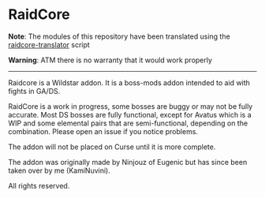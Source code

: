 RaidCore
================

__Note__: The modules of this repository have been translated using the [raidcore-translator](https://github.com/olbat/ws-raidcore-translator) script

__Warning__: ATM there is no warranty that it would work properly

---

Raidcore is a Wildstar addon. It is a boss-mods addon intended to aid with fights in GA/DS.

RaidCore is a work in progress, some bosses are buggy or may not be fully accurate.
Most DS bosses are fully functional, except for Avatus which is a WIP and some elemental pairs that are semi-functional, depending on the combination.
Please open an issue if you notice problems.

The addon will not be placed on Curse until it is more complete.

The addon was originally made by Ninjouz of Eugenic but has since been taken over by me (KamiNuvini).

All rights reserved.
